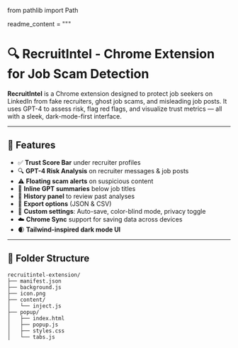 from pathlib import Path

readme_content = """
# 🔍 RecruitIntel - Chrome Extension for Job Scam Detection

**RecruitIntel** is a Chrome extension designed to protect job seekers on LinkedIn from fake recruiters, ghost job scams, and misleading job posts. It uses GPT-4 to assess risk, flag red flags, and visualize trust metrics — all with a sleek, dark-mode-first interface.

---

## 🚀 Features

- ✅ **Trust Score Bar** under recruiter profiles
- 🔍 **GPT-4 Risk Analysis** on recruiter messages & job posts
- ⚠️ **Floating scam alerts** on suspicious content
- 🧠 **Inline GPT summaries** below job titles
- 📜 **History panel** to review past analyses
- 📁 **Export options** (JSON & CSV)
- 🔧 **Custom settings**: Auto-save, color-blind mode, privacy toggle
- ☁️ **Chrome Sync** support for saving data across devices
- 🌒 **Tailwind-inspired dark mode UI**

---

## 📂 Folder Structure

```plaintext
recruitintel-extension/
├── manifest.json
├── background.js
├── icon.png
├── content/
│   └── inject.js
├── popup/
│   ├── index.html
│   ├── popup.js
│   ├── styles.css
│   └── tabs.js
